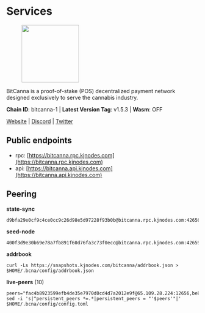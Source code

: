 # Services

<figure><img src="https://raw.githubusercontent.com/kj89/testnet_manuals/main/pingpub/logos/bitcanna.png" width="150" alt=""><figcaption></figcaption></figure>

BitCanna is a proof-of-stake (POS) decentralized payment network designed exclusively to serve the cannabis industry. 

**Chain ID**: bitcanna-1 | **Latest Version Tag**: v1.5.3 | **Wasm**: OFF

[Website](https://www.bitcanna.io) | [Discord](https://discord.gg/9AVrzaVQvs) | [Twitter](https://twitter.com/BitCannaGlobal)


## Public endpoints

* rpc: [https://bitcanna.rpc.kjnodes.com](https://bitcanna.rpc.kjnodes.com)
* api: [https://bitcanna.api.kjnodes.com](https://bitcanna.api.kjnodes.com)

## Peering

**state-sync**

```
d9bfa29e0cf9c4ce0cc9c26d98e5d97228f93b0b@bitcanna.rpc.kjnodes.com:42656
```

**seed-node**

```
400f3d9e30b69e78a7fb891f60d76fa3c73f0ecc@bitcanna.rpc.kjnodes.com:42659
```

**addrbook**
```
curl -Ls https://snapshots.kjnodes.com/bitcanna/addrbook.json > $HOME/.bcna/config/addrbook.json
```

**live-peers** (10)
```
peers="fac4b8923599efb4de35e7970d0cd4d7a2012e9f@65.109.28.224:12656,be87c9abf1c54e1cc2f37e68d21fcd61679abb4c@65.21.196.90:46656,0a658df9d9fab096983a12e6f878e87281a15ce6@194.163.172.37:27656,b7295f18b7150cc128d47c0546e2225179fc5427@202.61.194.254:60856,c38a5912b4b0f827732862594671c65ad0059932@172.105.196.25:26656,881b4ec9a1d37587c44476a22c0864b08b1c88fe@195.3.221.21:13056,a1ceb81a5498642753f8600a5c3b9ca056af3051@67.222.144.195:16656,4dabde84771e8689403ce7c8b76d27e555ab2f00@65.21.136.170:50656,48970472844c638389ba56bffd32b73d7b186de6@50.18.24.204:26656,d9bfa29e0cf9c4ce0cc9c26d98e5d97228f93b0b@65.109.88.38:42656"
sed -i 's|^persistent_peers *=.*|persistent_peers = "'$peers'"|' $HOME/.bcna/config/config.toml
```
